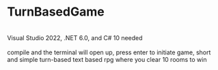 # TurnBasedGame
<br> Visual Studio 2022, .NET 6.0, and C# 10 needed  
<br> compile and the terminal will open up, press enter to initiate game, short and simple turn-based text based rpg where you clear 10 rooms to win
